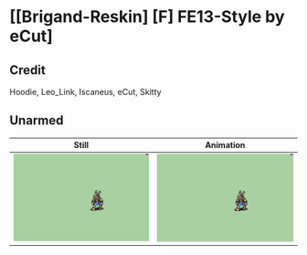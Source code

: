 # [\[Brigand-Reskin\] \[F\] FE13-Style by eCut]

## Credit

Hoodie, Leo_Link, Iscaneus, eCut, Skitty

## Unarmed

| Still | Animation |
| :---: | :-------: |
| ![Unarmed still](./Unarmed_000.png) | ![Unarmed animation](./Unarmed.gif) |
